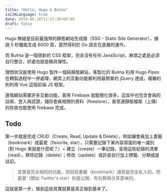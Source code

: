 ```yaml
---
title: "Hello, Hugo & Bulma"
isCJKLanguage: true
date: 2019-06-18T11:27:38+08:00
draft: false
---
```


Hugo 無疑是目前最強悍的靜態網站生成器（SSG - Static Site Generator），據說 5 秒鐘能生成 6000 頁，當然得利於 Go 語言在底層的運作。

而 Bulma 是一個很新的 CSS 框架，完全沒有任何 JavaScript，麻煩之處是必須自行整合，好處也就是極具彈性。

理想狀況是使用 Hugo 製作一個純靜態網站，客製化的 Bulma 利用 Hugo Pipes 在轉製過程中一併處理，網頁上的互動功能都利用最簡單的 jQuery 達成，複雜的則利用 Vue 這個前端 JS 框架。

進階網站需要許多互動功能，善用 Firebase 就能簡化很多，這其中也包含會員的註冊、登入與認證，儲存會員相關的資料（firestore），甚至連靜態檔案（上傳）的存放也能使用 firebase 完成。

## Todo

第一步就是完成 CRUD（Create, Read, Update & Delete），例如讓會員加上書籤（bookmark）或最愛（favorite, star），只需要記錄下某內容頁面的唯一識別（對 Hugo 來說是什麼呢？）= 建立（create）一筆記錄，呈現這些紀錄的清單（read），移除記錄（delete）；修改（update）或許是自行加上標籤、分類或是註記。

> 其實是完全相同的功能，但目前書籤（bookmark）通常是完全私人的，而最愛（類似 Twitter's star）則是公開、有社群與分享意味的。

這就是第一步，做到這些其實就算是真正做到基本了。